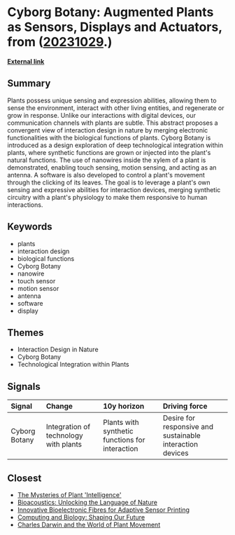 # __Cyborg Botany: Augmented Plants as Sensors, Displays and Actuators__, from ([20231029](https://kghosh.substack.com/p/20231029).)

__[External link](https://dl.acm.org/doi/10.1145/3290607.3311778?utm_source=substack&utm_medium=email)__



## Summary

Plants possess unique sensing and expression abilities, allowing them to sense the environment, interact with other living entities, and regenerate or grow in response. Unlike our interactions with digital devices, our communication channels with plants are subtle. This abstract proposes a convergent view of interaction design in nature by merging electronic functionalities with the biological functions of plants. Cyborg Botany is introduced as a design exploration of deep technological integration within plants, where synthetic functions are grown or injected into the plant's natural functions. The use of nanowires inside the xylem of a plant is demonstrated, enabling touch sensing, motion sensing, and acting as an antenna. A software is also developed to control a plant's movement through the clicking of its leaves. The goal is to leverage a plant's own sensing and expressive abilities for interaction devices, merging synthetic circuitry with a plant's physiology to make them responsive to human interactions.

## Keywords

* plants
* interaction design
* biological functions
* Cyborg Botany
* nanowire
* touch sensor
* motion sensor
* antenna
* software
* display

## Themes

* Interaction Design in Nature
* Cyborg Botany
* Technological Integration within Plants

## Signals

| Signal        | Change                                | 10y horizon                                     | Driving force                                             |
|:--------------|:--------------------------------------|:------------------------------------------------|:----------------------------------------------------------|
| Cyborg Botany | Integration of technology with plants | Plants with synthetic functions for interaction | Desire for responsive and sustainable interaction devices |

## Closest

* [The Mysteries of Plant 'Intelligence'](f74c8517506f8ed8387d0a7e38f56cbe)
* [Bioacoustics: Unlocking the Language of Nature](db2690cf7530366ddf6f9606b830f782)
* [Innovative Bioelectronic Fibres for Adaptive Sensor Printing](0370fcd11fe23fc06dd8784115da238b)
* [Computing and Biology: Shaping Our Future](455dc7f82448dc311103de117ab8646f)
* [Charles Darwin and the World of Plant Movement](758dcfdd3a76f76ed47b6e3b8f5b0051)